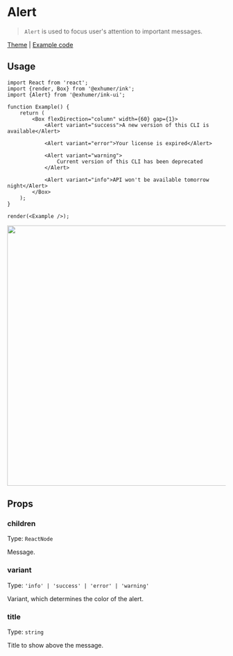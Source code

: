 # Alert

> `Alert` is used to focus user's attention to important messages.

[Theme](../source/components/alert/theme.ts) | [Example code](../examples/alert.tsx)

## Usage

```tsx
import React from 'react';
import {render, Box} from '@exhumer/ink';
import {Alert} from '@exhumer/ink-ui';

function Example() {
	return (
		<Box flexDirection="column" width={60} gap={1}>
			<Alert variant="success">A new version of this CLI is available</Alert>

			<Alert variant="error">Your license is expired</Alert>

			<Alert variant="warning">
				Current version of this CLI has been deprecated
			</Alert>

			<Alert variant="info">API won't be available tomorrow night</Alert>
		</Box>
	);
}

render(<Example />);
```

<img src="../media/alert.png" width="600">

## Props

### children

Type: `ReactNode`

Message.

### variant

Type: `'info' | 'success' | 'error' | 'warning'`

Variant, which determines the color of the alert.

### title

Type: `string`

Title to show above the message.
